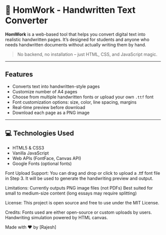 # 📝 HomWork - Handwritten Text Converter
**HomWork** is a web-based tool that helps you convert digital text into realistic handwritten pages.
It’s designed for students and anyone who needs handwritten documents without actually writing them by hand.

> No backend, no installation – just HTML, CSS, and JavaScript magic.

---

##  Features
-  Converts text into handwritten-style pages
-  Customize number of A4 pages
-  Choose from multiple handwritten fonts or upload your own `.ttf` font
-  Font customization options: size, color, line spacing, margins
-  Real-time preview before download
-  Download each page as a PNG image

---

## 💻 Technologies Used
- HTML5 & CSS3
- Vanilla JavaScript
- Web APIs (FontFace, Canvas API)
- Google Fonts (optional fonts)

Font Upload Support:
You can drag and drop or click to upload a .ttf font file in Step 3. It will be used to generate the handwriting preview and output.

Limitations:
Currently outputs PNG image files (not PDFs)
Best suited for small to medium-size content (long essays may require splitting)

License:
This project is open source and free to use under the MIT License.

Credits:
Fonts used are either open-source or custom uploads by users.
Handwriting simulation powered by HTML canvas.

Made with ❤️ by [Rajesh]

